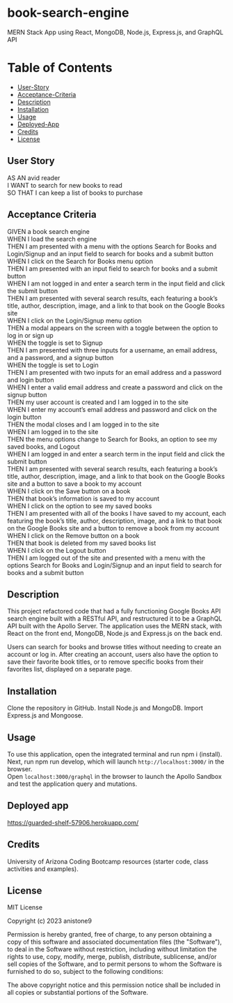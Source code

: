 # book-search-engine
MERN Stack App using React, MongoDB, Node.js, Express.js, and GraphQL API    

# Table of Contents   
- [User-Story](#user-story)   
- [Acceptance-Criteria](#acceptance-criteria)    
- [Description](#description)   
- [Installation](#installation)    
- [Usage](#usage)    
- [Deployed-App](#deployed-app)   
- [Credits](#credits)   
- [License](#license)   

## User Story  
AS AN avid reader    
I WANT to search for new books to read    
SO THAT I can keep a list of books to purchase     
  
## Acceptance Criteria    
GIVEN a book search engine    
WHEN I load the search engine    
THEN I am presented with a menu with the options Search for Books and Login/Signup and an input field to search for books and a submit button    
WHEN I click on the Search for Books menu option    
THEN I am presented with an input field to search for books and a submit button    
WHEN I am not logged in and enter a search term in the input field and click the submit button    
THEN I am presented with several search results, each featuring a book’s title, author, description, image, and a link to that book on the Google Books site    
WHEN I click on the Login/Signup menu option    
THEN a modal appears on the screen with a toggle between the option to log in or sign up   
WHEN the toggle is set to Signup   
THEN I am presented with three inputs for a username, an email address, and a password, and a signup button    
WHEN the toggle is set to Login   
THEN I am presented with two inputs for an email address and a password and login button    
WHEN I enter a valid email address and create a password and click on the signup button    
THEN my user account is created and I am logged in to the site   
WHEN I enter my account’s email address and password and click on the login button   
THEN the modal closes and I am logged in to the site   
WHEN I am logged in to the site    
THEN the menu options change to Search for Books, an option to see my saved books, and Logout    
WHEN I am logged in and enter a search term in the input field and click the submit button     
THEN I am presented with several search results, each featuring a book’s title, author, description, image, and a link to that book on the Google Books site and a button to save a book to my account    
WHEN I click on the Save button on a book    
THEN that book’s information is saved to my account    
WHEN I click on the option to see my saved books    
THEN I am presented with all of the books I have saved to my account, each featuring the book’s title, author, description, image, and a link to that book on the Google Books site and a button to remove a book from my account    
WHEN I click on the Remove button on a book    
THEN that book is deleted from my saved books list    
WHEN I click on the Logout button    
THEN I am logged out of the site and presented with a menu with the options Search for Books and Login/Signup and an input field to search for books and a submit button     

## Description     
This project refactored code that had a fully functioning Google Books API search engine built with a RESTful API, and restructured it to be a GraphQL API built with the Apollo Server. The application uses the MERN stack, with React on the front end, MongoDB, Node.js and Express.js on the back end.    

Users can search for books and browse titles without needing to create an account or log in. After creating an account, users also have the option to save their favorite book titles, or to remove specific books from their favorites list, displayed on a separate page.     

## Installation   
Clone the repository in GitHub. Install Node.js and MongoDB. Import Express.js and Mongoose.                 

## Usage    
To use this application, open the integrated terminal and run npm i (install).    
Next, run npm run develop, which will launch `http://localhost:3000/` in the browser.    
Open `localhost:3000/graphql` in the browser to launch the Apollo Sandbox and test the application query and mutations.             

## Deployed app   
https://guarded-shelf-57906.herokuapp.com/  

## Credits   
University of Arizona Coding Bootcamp resources (starter code, class activities and examples).    

## License  

MIT License   

Copyright (c) 2023 anistone9    

Permission is hereby granted, free of charge, to any person obtaining a copy
of this software and associated documentation files (the "Software"), to deal
in the Software without restriction, including without limitation the rights
to use, copy, modify, merge, publish, distribute, sublicense, and/or sell
copies of the Software, and to permit persons to whom the Software is
furnished to do so, subject to the following conditions:    

The above copyright notice and this permission notice shall be included in all
copies or substantial portions of the Software.   



